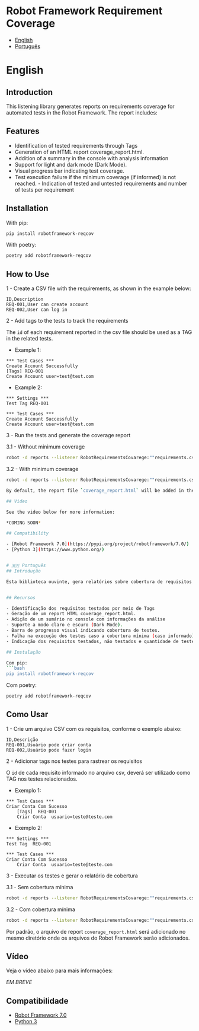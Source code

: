 # Robot Framework Requirement Coverage

- [English](#english)
- [Português](#portugues)

# English
## Introduction

This listening library generates reports on requirements coverage for automated tests in the Robot Framework. The report includes:

## Features

- Identification of tested requirements through Tags
- Generation of an HTML report coverage_report.html.
- Addition of a summary in the console with analysis information
- Support for light and dark mode (Dark Mode).
- Visual progress bar indicating test coverage.
- Test execution failure if the minimum coverage (if informed) is not reached.  - Indication of tested and untested requirements and number of tests per requirement

## Installation

With pip:
```bash
pip install robotframework-reqcov
```

With poetry:
```bash
poetry add robotframework-reqcov
```

## How to Use
1 - Create a CSV file with the requirements, as shown in the example below:

``` csv
ID,Description
REQ-001,User can create account
REQ-002,User can log in
```

2 - Add tags to the tests to track the requirements

The `id` of each requirement reported in the csv file should be used as a TAG in the related tests.

 - Example 1:
```
*** Test Cases ***
Create Account Successfully
[Tags] REQ-001
Create Account user=test@test.com 
```

- Example 2:
```
*** Settings ***
Test Tag REQ-001

*** Test Cases ***
Create Account Successfully
Create Account user=test@test.com 
```

3 - Run the tests and generate the coverage report

3.1 - Without minimum coverage
``` bash
robot -d reports --listener RobotRequirementsCovarege:""requirements.csv" .
```

3.2 - With minimum coverage

``` bash
robot -d reports --listener RobotRequirementsCovarege:""requirements.csv":60 .  ```

By default, the report file `coverage_report.html` will be added in the same directory where the Robot Framework files will be added.

## Video

See the video below for more information:

*COMING SOON*

## Compatibility

- [Robot Framework 7.0](https://pypi.org/project/robotframework/7.0/)
- [Python 3](https://www.python.org/)


# 🇧🇷 Português
## Introdução

Esta biblioteca ouvinte, gera relatórios sobre cobertura de requisitos para testes automatizados no Robot Framework. O relatório inclui:


## Recursos

- Identificação dos requisitos testados por meio de Tags
- Geração de um report HTML coverage_report.html.
- Adição de um sumário no console com informações da análise 
- Suporte a modo claro e escuro (Dark Mode).
- Barra de progresso visual indicando cobertura de testes.
- Falha na execução dos testes caso a cobertura mínima (caso informado) não seja atingida.
- Indicação dos requisitos testados, não testados e quantidade de testes por requisitos

## Instalação

Com pip:
```bash
pip install robotframework-reqcov
```

Com poetry:
```bash
poetry add robotframework-reqcov 
```

## Como Usar
1 - Crie um arquivo CSV com os requisitos, conforme o exemplo abaixo:

``` csv
ID,Descrição
REQ-001,Usuário pode criar conta
REQ-002,Usuário pode fazer login
```

2 - Adicionar tags nos testes para rastrear os requisitos

O `id` de cada requisito informado no arquivo csv, deverá ser utilizado como TAG nos testes relacionados.

   - Exemplo 1:
```
*** Test Cases ***
Criar Conta Com Sucesso
    [Tags]  REQ-001
    Criar Conta  usuario=teste@teste.com  
```

   - Exemplo 2:
```
*** Settings ***
Test Tag  REQ-001

*** Test Cases ***
Criar Conta Com Sucesso
    Criar Conta  usuario=teste@teste.com  
```

3 - Executar os testes e gerar o relatório de cobertura

3.1 - Sem cobertura mínima 
``` bash
robot -d reports --listener RobotRequirementsCovarege:""requirements.csv" .
```

3.2 - Com cobertura mínima 

``` bash
robot -d reports --listener RobotRequirementsCovarege:""requirements.csv":60 .
```

Por padrão, o arquivo de report `coverage_report.html` será adicionado no mesmo diretório onde os arquivos do Robot Framework serão adicionados.

## Vídeo

Veja o vídeo abaixo para mais informações:

*EM BREVE*

## Compatibilidade

-  [Robot Framework 7.0](https://pypi.org/project/robotframework/7.0/)
-  [Python 3](https://www.python.org/)


